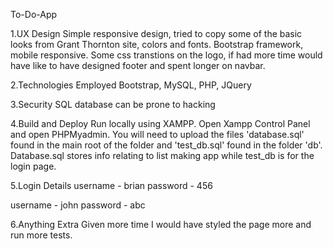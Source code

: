 To-Do-App

1.UX Design
Simple responsive design, tried to copy some of the basic looks from Grant Thornton site, colors and fonts. 
Bootstrap framework, mobile responsive. Some css transtions on the logo, if had more time would have like to have designed footer and spent longer on navbar. 

2.Technologies Employed
Bootstrap, MySQL, PHP, JQuery

3.Security
SQL database can be prone to hacking

4.Build and Deploy
Run locally using XAMPP. 
Open Xampp Control Panel and open PHPMyadmin.
You will need to upload the files 'database.sql' found in the main root of the folder and 'test_db.sql' found in the folder 'db'.
Database.sql stores info relating to list making app while test_db is for the login page.

5.Login Details
username - brian
password - 456

username - john
password - abc

6.Anything Extra
Given more time I would have styled the page more and run more tests.
